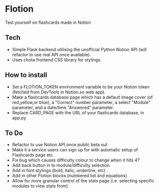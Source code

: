 # Flotion
Test yourself on flashcards made in Notion

## Tech
* Simple Flask backend utilising the unofficial Python Notion API (will refactor to use real API once available).
* Uses chota frontend CSS library for stylings.

## How to install
* Set a FLOTION_TOKEN environment variable to be your Notion token (fetched from DevTools in Notion.so web app).
* Make a flashcards database page which has a default image cover (of red,yellow,or blue), a "Correct" number parameter, a select "Module" parameter, and a date/time "Answered" parameter.
* Replace CARD_PAGE with the URL of your flashcards database, in app.py

## To Do
* Refactor to use Notion API once pubilc beta out
* Make it a service users can sign up for with automatic setup of Flashcards page etc
* Fix bug which causes difficulty colour to change when it hits 4?
* Add back button in to module/difficulty selection
* Add in font stylings (bold, italic, underline, etc)
* Add in other Flotion blocks (numbered list and equations)
* Allow for more granular control of the stats page (i.e. selecting specific modules to view stats from)
